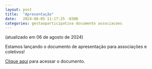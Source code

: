 ```yaml
---
layout: post
title:  "Apresentação"
date:   2024-08-05 11:17:25 -0300
categories: gestaoparticipativa documento associacoes
---
```


(atualizado em 06 de agosto de 2024)

Estamos lançando o documento de apresentação para associações e coletivos!

[Clique aqui](https://docs.google.com/document/d/1CKko9r74DLF-y3v47VHb_pZ6Vl-DetOhcHPvnuGJXGs/edit?usp=sharing) para acessar o documento.
